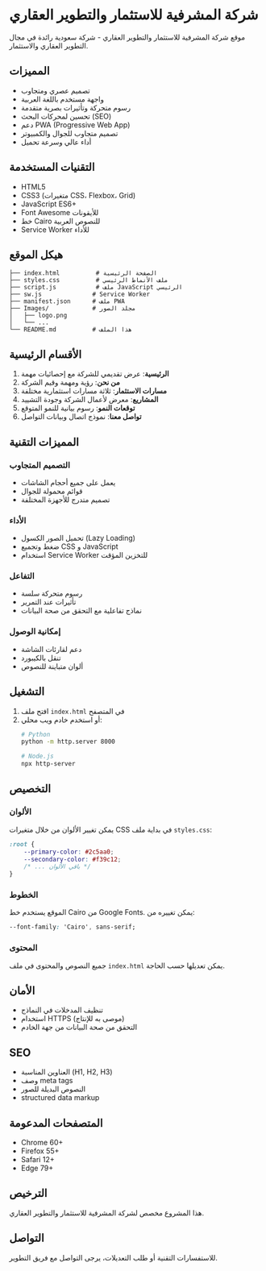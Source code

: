# شركة المشرفية للاستثمار والتطوير العقاري

موقع شركة المشرفية للاستثمار والتطوير العقاري - شركة سعودية رائدة في مجال التطوير العقاري والاستثمار.

## المميزات

- تصميم عصري ومتجاوب
- واجهة مستخدم باللغة العربية
- رسوم متحركة وتأثيرات بصرية متقدمة
- تحسين لمحركات البحث (SEO)
- دعم PWA (Progressive Web App)
- تصميم متجاوب للجوال والكمبيوتر
- أداء عالي وسرعة تحميل

## التقنيات المستخدمة

- HTML5
- CSS3 (متغيرات CSS، Flexbox، Grid)
- JavaScript ES6+
- Font Awesome للأيقونات
- خط Cairo للنصوص العربية
- Service Worker للأداء

## هيكل الموقع

```
├── index.html          # الصفحة الرئيسية
├── styles.css          # ملف الأنماط الرئيسي
├── script.js           # ملف JavaScript الرئيسي
├── sw.js              # Service Worker
├── manifest.json      # ملف PWA
├── Images/            # مجلد الصور
│   ├── logo.png
│   └── ...
└── README.md          # هذا الملف
```

## الأقسام الرئيسية

1. **الرئيسية**: عرض تقديمي للشركة مع إحصائيات مهمة
2. **من نحن**: رؤية ومهمة وقيم الشركة
3. **مسارات الاستثمار**: ثلاثة مسارات استثمارية مختلفة
4. **المشاريع**: معرض لأعمال الشركة وجودة التشييد
5. **توقعات النمو**: رسوم بيانية للنمو المتوقع
6. **تواصل معنا**: نموذج اتصال وبيانات التواصل

## المميزات التقنية

### التصميم المتجاوب
- يعمل على جميع أحجام الشاشات
- قوائم محمولة للجوال
- تصميم متدرج للأجهزة المختلفة

### الأداء
- تحميل الصور الكسول (Lazy Loading)
- ضغط وتجميع CSS و JavaScript
- استخدام Service Worker للتخزين المؤقت

### التفاعل
- رسوم متحركة سلسة
- تأثيرات عند التمرير
- نماذج تفاعلية مع التحقق من صحة البيانات

### إمكانية الوصول
- دعم لقارئات الشاشة
- تنقل بالكيبورد
- ألوان متباينة للنصوص

## التشغيل

1. افتح ملف `index.html` في المتصفح
2. أو استخدم خادم ويب محلي:
   ```bash
   # Python
   python -m http.server 8000
   
   # Node.js
   npx http-server
   ```

## التخصيص

### الألوان
يمكن تغيير الألوان من خلال متغيرات CSS في بداية ملف `styles.css`:

```css
:root {
    --primary-color: #2c5aa0;
    --secondary-color: #f39c12;
    /* ... باقي الألوان */
}
```

### الخطوط
الموقع يستخدم خط Cairo من Google Fonts. يمكن تغييره من:

```css
--font-family: 'Cairo', sans-serif;
```

### المحتوى
جميع النصوص والمحتوى في ملف `index.html` يمكن تعديلها حسب الحاجة.

## الأمان

- تنظيف المدخلات في النماذج
- استخدام HTTPS (موصى به للإنتاج)
- التحقق من صحة البيانات من جهة الخادم

## SEO

- العناوين المناسبة (H1, H2, H3)
- وصف meta tags
- النصوص البديلة للصور
- structured data markup

## المتصفحات المدعومة

- Chrome 60+
- Firefox 55+
- Safari 12+
- Edge 79+

## الترخيص

هذا المشروع مخصص لشركة المشرفية للاستثمار والتطوير العقاري.

## التواصل

للاستفسارات التقنية أو طلب التعديلات، يرجى التواصل مع فريق التطوير.